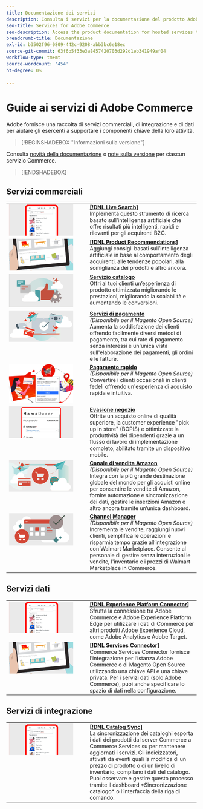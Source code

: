 ```yaml
---
title: Documentazione dei servizi
description: Consulta i servizi per la documentazione del prodotto Adobe Commerce
seo-title: Services for Adobe Commerce
seo-description: Access the product documentation for hosted services that help Adobe Commerce and Magento Open Source merchants support key components of their business.
breadcrumb-title: Documentazione
exl-id: b3502f96-0809-442c-9208-abb3bc6e18ec
source-git-commit: 63f6b5f33e3a8457420703d292d1eb341949af04
workflow-type: tm+mt
source-wordcount: '454'
ht-degree: 0%

---
```


# Guide ai servizi di Adobe Commerce

Adobe fornisce una raccolta di servizi commerciali, di integrazione e di dati per aiutare gli esercenti a supportare i componenti chiave della loro attività.

>[!BEGINSHADEBOX &quot;Informazioni sulla versione&quot;]

Consulta [novità della documentazione](whats-new.md) o [note sulla versione](release-notes-all.md) per ciascun servizio Commerce.
>[!ENDSHADEBOX]

## Servizi commerciali

<table>
<tr>
  <td valign="top" width="200">
      <img alt="[!DNL Live Search]" src="assets/live-search.png" width="170px"/></td>
   <td valign="top"><a href="https://experienceleague.adobe.com/docs/commerce-merchant-services/live-search/overview.html"><strong>[!DNL Live Search]</strong></a>  
    <div>Implementa questo strumento di ricerca basato sull’intelligenza artificiale che offre risultati più intelligenti, rapidi e rilevanti per gli acquirenti B2C.</div>
  </td>
   </tr>
<tr>
   <td valign="top" width="200">
       <img alt="[!UICONTROL Product Recommendations]" src="assets/product-recs.png" width="170px"/></td>
   <td valign="top">
   <a href="https://experienceleague.adobe.com/docs/commerce-merchant-services/product-recommendations/overview.html"><strong>[!DNL Product Recommendations]</strong></a>
    <div>Aggiungi consigli basati sull’intelligenza artificiale in base al comportamento degli acquirenti, alle tendenze popolari, alla somiglianza dei prodotti e altro ancora.</div>
  </td>
   </tr>
<tr>
    <td valign="top" width="200px">
       <img alt="Servizio catalogo" src="assets/catalog-service.png" width="170px"></td>
   <td valign="top"><a href="https://experienceleague.adobe.com/docs/commerce-merchant-services/catalog-service/guide-overview.html"> <strong>Servizio catalogo</strong></a> <br>
    <div>Offri ai tuoi clienti un’esperienza di prodotto ottimizzata migliorando le prestazioni, migliorando la scalabilità e aumentando le conversioni.</div>
  </td>
   </tr>
<tr>
  <td valign="top" width="200px">
    <img alt="Servizi di pagamento" src="assets/payment-services.png" width="170px"/></td>
   <td valign="top"><a href="https://experienceleague.adobe.com/docs/commerce-merchant-services/payment-services/guide-overview.html"><strong>Servizi di pagamento</strong></a>  <br><em>(Disponibile per il Magento Open Source)</em>
    <div>Aumenta la soddisfazione dei clienti offrendo facilmente diversi metodi di pagamento, tra cui rate di pagamento senza interessi e un'unica vista sull'elaborazione dei pagamenti, gli ordini e le fatture.</div>
  </td>
    </tr>
<tr>
  <td valign="top" width="200px">
    <img alt="Pagamento rapido" src="assets/quick-checkout.png" width="170px"/></td>
   <td valign="top"><a href="https://experienceleague.adobe.com/docs/commerce-merchant-services/quick-checkout/overview.html"><strong>Pagamento rapido</strong></a>  <br><em>(Disponibile per il Magento Open Source)</em>
    <div>Convertire i clienti occasionali in clienti fedeli offrendo un'esperienza di acquisto rapida e intuitiva.</div>
  </td>
    </tr>
<tr>
    <td valign="top" width="200px">
       <img alt="Evasione negozio" src="assets/store-fulfillment-landing-graphic.png" width="170px"/></td>
   <td valign="top"><a href="https://experienceleague.adobe.com/docs/commerce-merchant-services/store-fulfillment/guide-overview.html"> <strong>Evasione negozio</strong></a></br>
    <div>Offrite un acquisto online di qualità superiore, la customer experience "pick up in store" (BOPIS) e ottimizzate la produttività dei dipendenti grazie a un flusso di lavoro di implementazione completo, abilitato tramite un dispositivo mobile.</div>
  </td>
   </tr>
<tr>
    <td valign="top" width="200px">
       <img alt="Sales Channel Amazon" src="assets/amazon-channel.png" width="170px"></td>
   <td valign="top"><a href="https://experienceleague.adobe.com/docs/commerce-channels/amazon/guide-overview.html"> <strong>Canale di vendita Amazon</strong></a> <br><em>(Disponibile per il Magento Open Source)</em>
    <div>Integra con la più grande destinazione globale del mondo per gli acquisti online per consentire le vendite di Amazon, fornire automazione e sincronizzazione dei dati, gestire le inserzioni Amazon e altro ancora tramite un’unica dashboard.</div>
  </td>
   </tr>
<tr>
    <td valign="top">
       <img alt="[!DNL Channel Manager]" src="assets/channel-manager.png" width="170px"></td>
   <td valign="top"><a href="https://experienceleague.adobe.com/docs/commerce-channels/channel-manager/guide-overview.html"> <strong>Channel Manager</strong></a> <br><em>(Disponibile per il Magento Open Source)</em>
    <div>Incrementa le vendite, raggiungi nuovi clienti, semplifica le operazioni e risparmia tempo grazie all’integrazione con Walmart Marketplace. Consente al personale di gestire senza interruzioni le vendite, l'inventario e i prezzi di Walmart Marketplace in Commerce.</div>
  </td>
   </tr>
</table>

## Servizi dati

<table>
<tr>
  <td valign="top" width="200">
      <img alt="[!DNL Experience Platform Connector]" src="assets/live-search.png" width="170px"/></td>
   <td valign="top"><a href="https://experienceleague.adobe.com/docs/commerce-merchant-services/experience-platform-connector/overview.html"><strong>[!DNL Experience Platform Connector]</strong></a>  
    <div>Sfrutta la connessione tra Adobe Commerce e Adobe Experience Platform Edge per utilizzare i dati di Commerce per altri prodotti Adobe Experience Cloud, come Adobe Analytics e Adobe Target.</div>
  </td>
   </tr>
<tr>
   <td valign="top" width="200">
       <img alt="[!UICONTROL Services Connector]" src="assets/product-recs.png" width="170px"/></td>
   <td valign="top">
   <a href="https://experienceleague.adobe.com/docs/commerce-merchant-services/user-guides/integration-services/saas.html"><strong>[!DNL Services Connector]</strong></a>
    <div>Commerce Services Connector fornisce l’integrazione per l’istanza Adobe Commerce o di Magento Open Source utilizzando una chiave API e una chiave privata. Per i servizi dati (solo Adobe Commerce), puoi anche specificare lo spazio di dati nella configurazione.</div>
  </td>
   </tr>
</table>

## Servizi di integrazione

<table>
<tr>
   <td valign="top" width="200">
      <img alt="[!DNL Catalog Sync]" src="assets/live-search.png" width="170px"/></td>
   <td valign="top"><a href="https://experienceleague.adobe.com/docs/commerce-merchant-services/user-guides/data-services/catalog-sync.html"><strong>[!DNL Catalog Sync]</strong></a>  
    <div>La sincronizzazione dei cataloghi esporta i dati dei prodotti dal server Commerce a Commerce Services su per mantenere aggiornati i servizi. Gli indicizzatori, attivati da eventi quali la modifica di un prezzo di prodotto o di un livello di inventario, compilano i dati del catalogo. Puoi osservare e gestire questo processo tramite il dashboard *Sincronizzazione catalogo* o l’interfaccia della riga di comando.</div>
  </td>
</tr>
</table>
